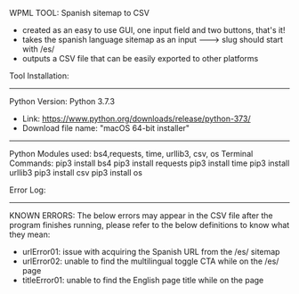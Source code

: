 WPML TOOL: Spanish sitemap to CSV
- created as an easy to use GUI, one input field and two buttons, that's it!
- takes the spanish language sitemap as an input
---> slug should start with /es/
- outputs a CSV file that can be easily exported to other platforms


Tool Installation:
____________
Python Version: Python 3.7.3
- Link: https://www.python.org/downloads/release/python-373/
- Download file name: "macOS 64-bit installer"

____________
Python Modules used: bs4,requests, time, urllib3, csv, os
Terminal Commands:
pip3 install bs4
pip3 install requests
pip3 install time
pip3 install urllib3
pip3 install csv
pip3 install os



Error Log:
____________
KNOWN ERRORS: The below errors may appear in the CSV file after the program finishes running, please refer to the below definitions to know what they mean:
- urlError01: issue with acquiring the Spanish URL from the /es/ sitemap
- urlError02: unable to find the multilingual toggle CTA while on the /es/ page
- titleError01: unable to find the English page title while on  the page